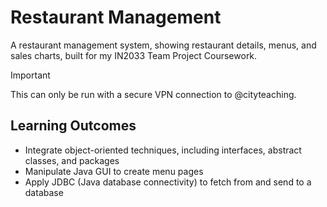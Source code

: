 # Restaurant Management
A restaurant management system, showing restaurant details, menus, and sales charts, built for my IN2033 Team Project Coursework.

> [!IMPORTANT]
> This can only be run with a secure VPN connection to @cityteaching.

## Learning Outcomes
* Integrate object-oriented techniques, including interfaces, abstract classes, and packages
* Manipulate Java GUI to create menu pages
* Apply JDBC (Java database connectivity) to fetch from and send to a database

